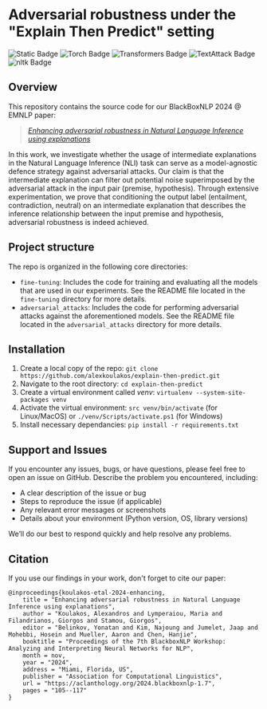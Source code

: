 # Adversarial robustness under the "Explain Then Predict" setting

![Static Badge](https://img.shields.io/badge/python-v3\.11-blue?style=flat) ![Torch Badge](https://img.shields.io/badge/torch-v2\.5-EE4C2C?style=flat) ![Transformers Badge](https://img.shields.io/badge/transformers-v4\.46-FFD21E?style=flat) ![TextAttack Badge](https://img.shields.io/badge/textattack-v0\.3-red?style=flat) ![nltk Badge](https://img.shields.io/badge/nltk-v3\.8-lightgrey?style=flat)

## Overview
This repository contains the source code for our BlackBoxNLP 2024 @ EMNLP paper:

> [_Enhancing adversarial robustness in Natural Language Inference using explanations_](https://aclanthology.org/2024.blackboxnlp-1.7)

In this work, we investigate whether the usage of intermediate explanations in the Natural Language Inference (NLI) task can serve as a model-agnostic defence strategy against adversarial attacks. Our claim is that the intermediate explanation can filter out potential noise superimposed by the adversarial attack in the input pair (premise, hypothesis). Through extensive experimentation, we prove that conditioning the output label (entailment, contradiction, neutral) on an intermediate explanation that describes the inference relationship between the input premise and hypothesis, adversarial robustness is indeed achieved.

## Project structure
The repo is organized in the following core directories:
 * `fine-tuning`: Includes the code for training and evaluating all the models that are used in our experiments. See the README file located in the `fine-tuning` directory for more details.
 * `adversarial_attacks`: Includes the code for performing adversarial attacks against the aforementioned models. See the README file located in the `adversarial_attacks` directory for more details.

## Installation
1. Create a local copy of the repo: `git clone https://github.com/alexkoulakos/explain-then-predict.git`
2. Navigate to the root directory: `cd explain-then-predict`
3. Create a virtual environment called _venv_: `virtualenv --system-site-packages venv`
4. Activate the virtual environment: `src venv/bin/activate` (for Linux/MacOS) or `./venv/Scripts/activate.ps1` (for Windows)
5. Install necessary dependancies: `pip install -r requirements.txt`

## Support and Issues
If you encounter any issues, bugs, or have questions, please feel free to open an issue on GitHub. Describe the problem you encountered, including:

* A clear description of the issue or bug
* Steps to reproduce the issue (if applicable)
* Any relevant error messages or screenshots
* Details about your environment (Python version, OS, library versions)

We’ll do our best to respond quickly and help resolve any problems.

## Citation
If you use our findings in your work, don't forget to cite our paper:

```
@inproceedings{koulakos-etal-2024-enhancing,
    title = "Enhancing adversarial robustness in Natural Language Inference using explanations",
    author = "Koulakos, Alexandros and Lymperaiou, Maria and Filandrianos, Giorgos and Stamou, Giorgos",
    editor = "Belinkov, Yonatan and Kim, Najoung and Jumelet, Jaap and Mohebbi, Hosein and Mueller, Aaron and Chen, Hanjie",
    booktitle = "Proceedings of the 7th BlackboxNLP Workshop: Analyzing and Interpreting Neural Networks for NLP",
    month = nov,
    year = "2024",
    address = "Miami, Florida, US",
    publisher = "Association for Computational Linguistics",
    url = "https://aclanthology.org/2024.blackboxnlp-1.7",
    pages = "105--117"
}
```
